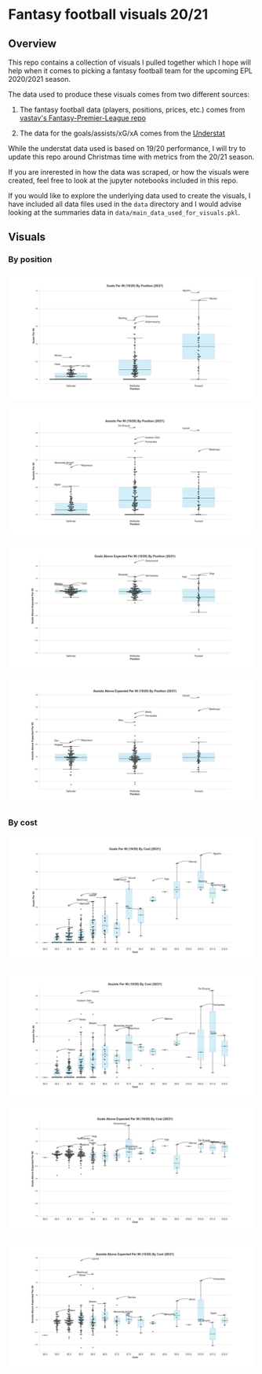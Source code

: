 # Fantasy football visuals 20/21

## Overview

This repo contains a collection of visuals I pulled together which I hope will help when it comes to picking a fantasy football team for the upcoming EPL 2020/2021 season.

The data used to produce these visuals comes from two different sources:
1. The fantasy football data (players, positions, prices, etc.) comes from [vastav's Fantasy-Premier-League repo](https://github.com/vaastav/Fantasy-Premier-League)

2. The data for the goals/assists/xG/xA comes from the [Understat](https://understat.com/)

While the understat data used is based on 19/20 performance, I will try to update this repo around Christmas time with metrics from the 20/21 season.

If you are inrerested in how the data was scraped, or how the visuals were created, feel free to look at the jupyter notebooks included in this repo.

If you would like to explore the underlying data used to create the visuals, I have included all data files used in the `data` directory and I would advise looking at the summaries data in `data/main_data_used_for_visuals.pkl`.

## Visuals

### By position

![image info](./images/goals_per_90_by_position.png)

![image info](./images/assists_per_90_by_position.png)

![image info](./images/goals_above_expected_per_90_by_position.png)

![image info](./images/assists_above_expected_per_90_by_position.png)

### By cost

![image info](./images/goals_per_90_by_cost_string.png)

![image info](./images/assists_per_90_by_cost_string.png)

![image info](./images/goals_above_expected_per_90_by_cost_string.png)

![image info](./images/assists_above_expected_per_90_by_cost_string.png)

